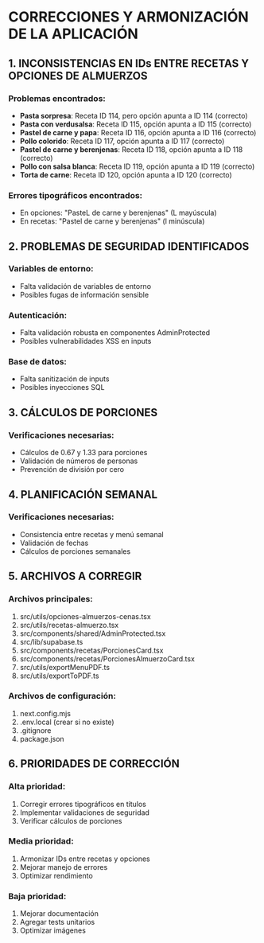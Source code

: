 # CORRECCIONES Y ARMONIZACIÓN DE LA APLICACIÓN

## 1. INCONSISTENCIAS EN IDs ENTRE RECETAS Y OPCIONES DE ALMUERZOS

### Problemas encontrados:
- **Pasta sorpresa**: Receta ID 114, pero opción apunta a ID 114 (correcto)
- **Pasta con verdusalsa**: Receta ID 115, opción apunta a ID 115 (correcto)
- **Pastel de carne y papa**: Receta ID 116, opción apunta a ID 116 (correcto)
- **Pollo colorido**: Receta ID 117, opción apunta a ID 117 (correcto)
- **Pastel de carne y berenjenas**: Receta ID 118, opción apunta a ID 118 (correcto)
- **Pollo con salsa blanca**: Receta ID 119, opción apunta a ID 119 (correcto)
- **Torta de carne**: Receta ID 120, opción apunta a ID 120 (correcto)

### Errores tipográficos encontrados:
- En opciones: "PasteL de carne y berenjenas" (L mayúscula)
- En recetas: "Pastel de carne y berenjenas" (l minúscula)

## 2. PROBLEMAS DE SEGURIDAD IDENTIFICADOS

### Variables de entorno:
- Falta validación de variables de entorno
- Posibles fugas de información sensible

### Autenticación:
- Falta validación robusta en componentes AdminProtected
- Posibles vulnerabilidades XSS en inputs

### Base de datos:
- Falta sanitización de inputs
- Posibles inyecciones SQL

## 3. CÁLCULOS DE PORCIONES

### Verificaciones necesarias:
- Cálculos de 0.67 y 1.33 para porciones
- Validación de números de personas
- Prevención de división por cero

## 4. PLANIFICACIÓN SEMANAL

### Verificaciones necesarias:
- Consistencia entre recetas y menú semanal
- Validación de fechas
- Cálculos de porciones semanales

## 5. ARCHIVOS A CORREGIR

### Archivos principales:
1. src/utils/opciones-almuerzos-cenas.tsx
2. src/utils/recetas-almuerzo.tsx
3. src/components/shared/AdminProtected.tsx
4. src/lib/supabase.ts
5. src/components/recetas/PorcionesCard.tsx
6. src/components/recetas/PorcionesAlmuerzoCard.tsx
7. src/utils/exportMenuPDF.ts
8. src/utils/exportToPDF.ts

### Archivos de configuración:
1. next.config.mjs
2. .env.local (crear si no existe)
3. .gitignore
4. package.json

## 6. PRIORIDADES DE CORRECCIÓN

### Alta prioridad:
1. Corregir errores tipográficos en títulos
2. Implementar validaciones de seguridad
3. Verificar cálculos de porciones

### Media prioridad:
1. Armonizar IDs entre recetas y opciones
2. Mejorar manejo de errores
3. Optimizar rendimiento

### Baja prioridad:
1. Mejorar documentación
2. Agregar tests unitarios
3. Optimizar imágenes

